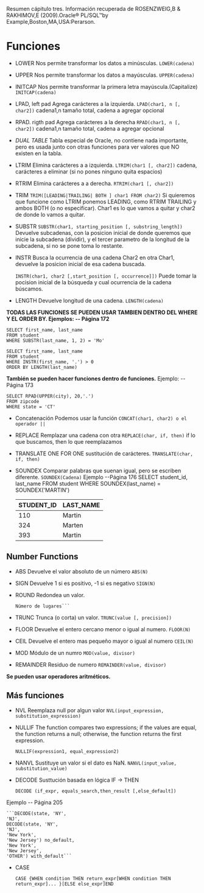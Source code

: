 Resumen cápitulo tres.
Información recuperada de ROSENZWEIG,B &  RAKHIMOV,E (2009).Oracle® PL/SQL™by Example,Boston,MA,USA:Perarson. 


# Funciones

* LOWER 
Nos permite transformar los datos a minúsculas.
	```LOWER(cadena)```

* UPPER
Nos permite transformar los datos a mayúsculas.
	```UPPER(cadena)```

* INITCAP
Nos permite transformar la primera letra mayúscula.(Capitalize)
	```INITCAP(cadena)```

* LPAD, left pad
Agrega carácteres a la izquierda. 
	```LPAD(char1, n [, char2])```
cadena1,n tamaño total, cadena a agregar opcional
	

* RPAD. rigth pad
Agrega carácteres a la derecha
	```RPAD(char1, n [, char2])```
cadena1,n tamaño total, cadena a agregar opcional
	 

* *DUAL TABLE*
Tabla especial de Oracle, no contiene nada importante, pero es usada junto con otras funciones para ver valores que NO existen en la tabla.

* LTRIM
Elimina carácteres a a izquierda.
	```LTRIM(char1 [, char2])```
cadena, carácteres a eliminar (si no pones ninguno quita espacios) 
	

* RTRIM
Elimina carácteres a a derecha.
	``` RTRIM(char1 [, char2]) ```

* TRIM
	```TRIM([LEADING|TRAILING| BOTH ] char1 FROM char2)```
Si quieremos que funcione como LTRIM ponemos LEADING, como RTRIM TRAILING y ambos BOTH (o no especificar). 
Char1 es lo que vamos a quitar y char2 de donde lo vamos a quitar. 
	
* SUBSTR
	```SUBSTR(char1, starting_position [, substring_length])```
Devuelve subcadenas, con la posicion inicial de donde queremos que inicie la subcadena (dividir), y el tercer parametro de la longitud de la subcadena, si no se pone toma lo restante.

* INSTR
Busca la ocurrencia de una cadena Char2 en otra Char1, devuelve la posicion inicial de esa cadena buscada.

	```INSTR(char1, char2 [,start_position [, occurrence]])```
Puede tomar la pocision inicial de la búsqueda y cual ocurrencia de la cadena búscamos.

* LENGTH
Devuelve longitud de una cadena.
	```LENGTH(cadena)```


**TODAS LAS FUNCIONES SE PUEDEN USAR TAMBIEN DENTRO DEL WHERE Y EL ORDER BY. Ejemplos: -- Página 172**

	SELECT first_name, last_name
	FROM student
	WHERE SUBSTR(last_name, 1, 2) = 'Mo'

	SELECT first_name, last_name
	FROM student
	WHERE INSTR(first_name, '.') > 0
	ORDER BY LENGTH(last_name)

**También se pueden hacer funciones dentro de funciones.**
Ejemplo: --Página 173

	SELECT RPAD(UPPER(city), 20,'.')
	FROM zipcode
	WHERE state = 'CT'


* Concatenación
Podemos usar la función
	```CONCAT(char1, char2) o el operador ||```

* REPLACE
Remplazar una cadena con otra
	```REPLACE(char, if, then)```
if lo que buscamos, then lo que reemplazamos

* TRANSLATE
ONE FOR ONE sustitución de carácteres.
	```TRANSLATE(char, if, then)```

* SOUNDEX
Comparar palabras que suenan igual, pero se escriben diferente.
	```SOUNDEX(Cadena)```
Ejemplo --Página 176
	SELECT student_id, last_name
	FROM student
	WHERE SOUNDEX(last_name) = SOUNDEX('MARTIN')

	STUDENT_ID| LAST_NAME
	----------| ---------
	110| Martin
	324| Marten
	393| Martin

## Number Functions

* ABS
Devuelve el valor absoluto de un número
	```ABS(N)```
	
* SIGN
Devuelve 1 si es positivo, -1 si es negativo
	```SIGN(N)```
	
* ROUND
Redondea un valor.
	```ROUND(value [, precision])
	Número de lugares``` 
* TRUNC	
Trunca (o corta) un valor.
	```TRUNC(value [, precision])```

* FLOOR
Devuelve el entero cercano menor o igual al numero.
	```FLOOR(N)```
* CEIL
Devuelve el entero mas pequeño mayor o igual al numero
	```CEIL(N)```

* MOD
Módulo de un numro
	```MOD(value, divisor)```

* REMAINDER
Residuo de numero
	```REMAINDER(value, divisor)```
	
**Se pueden usar operadores aritméticos.**

## Más funciones

* NVL
Reemplaza null por algun valor
	```NVL(input_expression, substitution_expression)```
* NULLIF
The function compares two
expressions; if the values are equal, the function returns a null; otherwise, the function returns the
first expression.

	```NULLIF(expression1, equal_expression2)```

* NANVL
Sustituye un valor si el dato es NaN.
	```NANVL(input_value, substitution_value)```
	
* DECODE
Susttución basada en lógica IF -> THEN

	```DECODE (if_expr, equals_search,then_result [,else_default])```

Ejemplo -- Página 205

	```DECODE(state, 'NY',
	'NJ',
	DECODE(state, 'NY',
	'NJ',
	'New York',
	'New Jersey') no_default,
	'New York',
	'New Jersey',
	'OTHER') with_default```

* CASE

	```CASE {WHEN condition THEN return_expr[WHEN condition THEN return_expr]... }[ELSE else_expr]END ```

